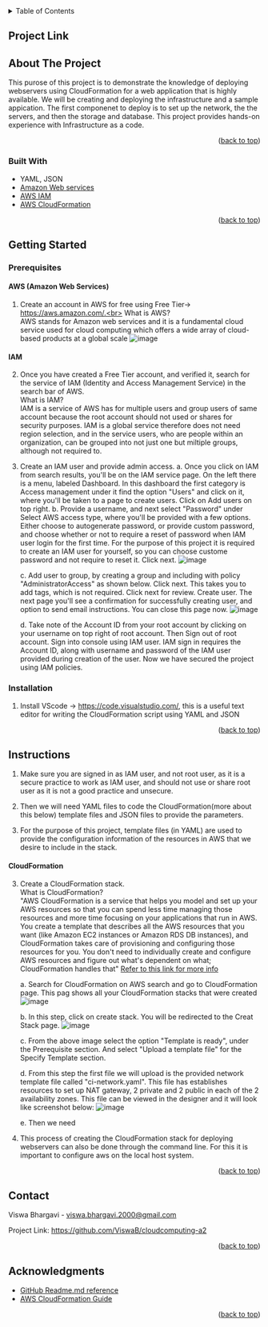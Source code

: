 <!-- TABLE OF CONTENTS -->
<details>
  <summary>Table of Contents</summary>
  <ol>
    <li><a href="#project-link">Project Link</a></li>
    <li>
      <a href="#about-the-project">About The Project</a>
      <ul>
        <li><a href="#built-with">Built With</a></li>
      </ul>
    </li>
    <li>
      <a href="#getting-started">Getting Started</a>
      <ul>
        <li><a href="#prerequisites">Prerequisites</a></li>
        <li><a href="#installation">Installation</a></li>
      </ul>
    </li>
    <li><a href="#instructions">Instructions</a></li>
    <li><a href="#contact">Contact</a></li>
    <li><a href="#acknowledgments">Acknowledgments</a></li>
  </ol>
</details>

## Project Link


<!-- ABOUT THE PROJECT -->
## About The Project

This purose of this project is to demonstrate the knowledge of deploying webservers using CloudFormation for a web application that is highly available. We will be creating and deploying the infrastructure and a sample appication. The first componenet to deploy is to set up the network, the the servers, and then the storage and database. This project provides hands-on experience with Infrastructure as a code.


<p align="right">(<a href="#top">back to top</a>)</p>


### Built With
 
* YAML, JSON
* [Amazon Web services](https://aws.amazon.com/)
* [AWS IAM](https://aws.amazon.com/iam/#:~:text=AWS%20Identity%20and%20Access%20Management%20(IAM)%20provides%20fine%2Dgrained,to%20ensure%20least%2Dprivilege%20permissions.)
* [AWS CloudFormation](https://aws.amazon.com/cloudformation/)


<p align="right">(<a href="#top">back to top</a>)</p>



<!-- GETTING STARTED -->
## Getting Started

### Prerequisites

#### AWS (Amazon Web Services)
1. Create an account in AWS for free using Free Tier-> https://aws.amazon.com/.<br>
      What is AWS?<br>
      AWS stands for Amazon web services and it is a fundamental cloud service used for cloud computing which offers a wide array of cloud-based products at a global scale
![image](https://user-images.githubusercontent.com/68451169/153737463-07b67189-4ebf-48c1-94a8-a78ab0022f9c.png)

#### IAM
2. Once you have created a Free Tier account, and verified it, search for the service of IAM (Identity and Access Management Service) in the search bar of AWS.<br>
   What is IAM?<br>
    IAM is a service of AWS has for multiple users and group users of same account 
    because the root account should not used or shares for security purposes. IAM is a global service therefore does not need region selection, and in the service users, who are     people within an organization, can be grouped into not just one but miltiple groups, although not required to. 
    
3. Create an IAM user and provide admin access. 
      a. Once you click on IAM from search results, you'll be on the IAM service page. On the left there is a menu, labeled Dashboard. In this dashboard the first category is
      Access management under it find the option "Users" and click on it, where you'll be taken to a page to create users. Click on Add users on top right. 
      b. Provide a username, and next select "Password" under Select AWS access type, where you'll be provided with a few options. Either choose to autogenerate password, or
      provide custom password, and choose whether or not to require a reset of password when IAM user login for the first time. For the purpose of this project it is required to       create an IAM user for yourself, so you can choose custome password and not require to reset it. Click next.
      ![image](https://user-images.githubusercontent.com/68451169/153738844-6859c8a4-a214-429d-b33d-50f7cb769dd0.png)

      c. Add user to group, by creating a group and including with policy "AdministratorAccess" as shown below. Click next. This takes you to add tags, which is not required.
      Click next for review. Create user. The next page you'll see a confirmation for successfully creating user, and option to send email instructions. You can close this page
      now. 
      ![image](https://user-images.githubusercontent.com/68451169/153738972-5aae80ce-9163-44bb-aa60-0e772452958d.png)

      d. Take note of the Account ID from your root account by clicking on your username on top right of root account. Then Sign out of root account. Sign into console using IAM
      user. IAM sign in requires the Account ID, along with username and password of the IAM user provided during creation of the user. Now we have secured the project using IAM
      policies. 

### Installation
1. Install VScode -> https://code.visualstudio.com/, this is a useful text editor for writing the CloudFormation script using YAML and JSON

  
<p align="right">(<a href="#top">back to top</a>)</p>



<!-- Instructions -->
## Instructions
1. Make sure you are signed in as IAM user, and not root user, as it is a secure practice to work as IAM user, and should not use or share root user as it is not a good practice and unsecure.

2. Then we will need YAML files to code the CloudFormation(more about this below) template files and JSON files to provide the parameters.
3. For the purpose of this project, template files (in YAML) are used to provide the configuration information of the resources in AWS that we desire to include in the stack.
   
#### CloudFormation
3. Create a CloudFormation stack.<br>
    What is CloudFormation?<br>
    "AWS CloudFormation is a service that helps you model and set up your AWS resources so that you can spend less time managing those resources and more time focusing
    on your applications that run in AWS. You create a template that describes all the AWS resources that you want (like Amazon EC2 instances or Amazon RDS DB 
    instances), and CloudFormation takes care of provisioning and configuring those resources for you. You don't need to individually create and configure AWS
    resources and figure out what's dependent on what; CloudFormation handles that" [Refer to this link for more info](https://docs.aws.amazon.com/AWSCloudFormation/latest/UserGuide/Welcome.html)
    
    a. Search for CloudFormation on AWS search and go to CloudFormation page. This pag shows all your CloudFormation stacks that were created
    ![image](https://user-images.githubusercontent.com/68451169/159187898-5783cded-4d4e-4692-a0f7-b188b8bae81a.png)

    b. In this step, click on create stack. You will be redirected to the Creat Stack page. ![image](https://user-images.githubusercontent.com/68451169/159188118-e7b29cc2-8d91-4a7a-a47a-3d9bf1ec0d23.png)

    c. From the above image select the option "Template is ready", under the Prerequisite section. And select "Upload a template file" for the Specify Template section.
    
    d. From this step the first file we will upload is the provided network template file called "ci-network.yaml". This file has establishes resources to set up NAT gateway, 2 private and 2 public in each of the 2 availability zones. This file can be viewed in the designer and it will look like screenshot below: ![image](https://user-images.githubusercontent.com/68451169/159191185-ef5d0abc-38f7-4a54-ad10-eba38e5980ee.png)
    
    e. Then we need 

    
4. This process of creating the CloudFormation stack for deploying webservers can also be done through the command line. For this it is important to configure aws on the local host system.

<p align="right">(<a href="#top">back to top</a>)</p>


<!-- CONTACT -->
## Contact

Viswa Bhargavi - viswa.bhargavi.2000@gmail.com

Project Link: https://github.com/ViswaB/cloudcomputing-a2

<p align="right">(<a href="#top">back to top</a>)</p>

<!-- ACKNOWLEDGMENTS -->
## Acknowledgments

* [GitHub Readme.md reference](https://github.com/othneildrew/Best-README-Template/blob/master/README.md)
* [AWS CloudFormation Guide](https://docs.aws.amazon.com/AWSCloudFormation/latest/UserGuide/Welcome.html)

<p align="right">(<a href="#top">back to top</a>)</p>
